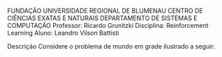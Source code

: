 FUNDAÇÃO UNIVERSIDADE REGIONAL DE BLUMENAU
CENTRO DE CIÊNCIAS EXATAS E NATURAIS
DEPARTAMENTO DE SISTEMAS E COMPUTAÇÃO
Professor: Ricardo Grunitzki
Disciplina: Reinforcement Learning
Aluno: Leandro Vilson Battisti


Descrição
Considere o problema de mundo em grade ilustrado a seguir:


